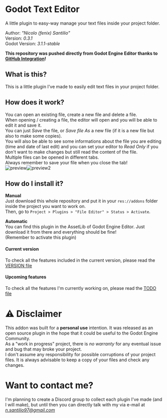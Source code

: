 # Godot Text Editor
A little plugin to easy-way manage your text files inside your project folder.  

Author: *"Nicolo (fenix) Santilio"*  
Version: *0.3.1*  
Godot Version: *3.1.1-stable*  

**This repository was pushed directly from Godot Engine Editor thanks to [GitHub Integration](https://github.com/fenix-hub/godot-engine.github-integration)!**  

## What is this?
This is a little plugin I've made to easily edit text files in your project folder.  

## How does it work?
You can open an existing file, create a new file and delete a file.  
When opening / creating a file, the editor will open and you will be able to edit it and save it.  
You can just *Save* the file, or *Save file As* a new file (if it is a new file but also to make some copies).  
You will also be able to see some informations about the file you are editing (time and date of last edit) and you can set your editor to *Read Only* if you don't want to make changes but still read the content of the file.  
Multiple files can be opened in different tabs.  
Always remember to save your file when you close the tab!  
![preview](https://i.imgur.com/RLQoWt8.png)![preview2](https://i.imgur.com/A3kHV1k.png)  

## How do I install it?
**Manual**  
Just download this whole repository and put it in your `res://addons` folder inside the project you want to work on.  
Then, go to `Project > Plugins > "File Editor" > Status > Activate`.  

**Automatic**  
You can find this plugin in the AssetLib of Godot Engine Editor. Just download it from there and everything should be fine!  
(Remember to activate this plugin)  

#### Current version
To check all the features included in the current version, please read the [VERSION file](./VERSION.md)

#### Upcoming features
To check all the features I'm currently working on, please read the [TODO file](./TODO.md)

# ⚠️ Disclaimer  
This addon was built for a **personal use** intention. It was released as an open source plugin in the hope that it could be useful to the Godot Engine Community.  
As a "work in progress" project, there is *no warranty* for any eventual issue and bug that may broke your project.  
I don't assume any responsibility for possible corruptions of your project files. It is always advisable to keep a copy of your files and check any changes.

# Want to contact me?  
I'm planning to create a Discord group to collect each plugin I've made (and I will make), but until then you can directly talk with my via e-mail at *n.santilio97@gmail.com*  
